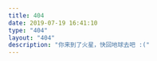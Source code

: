 ```yaml
---
title: 404
date: 2019-07-19 16:41:10
type: "404"
layout: "404"
description: "你来到了火星，快回地球去吧 :("
---
```

